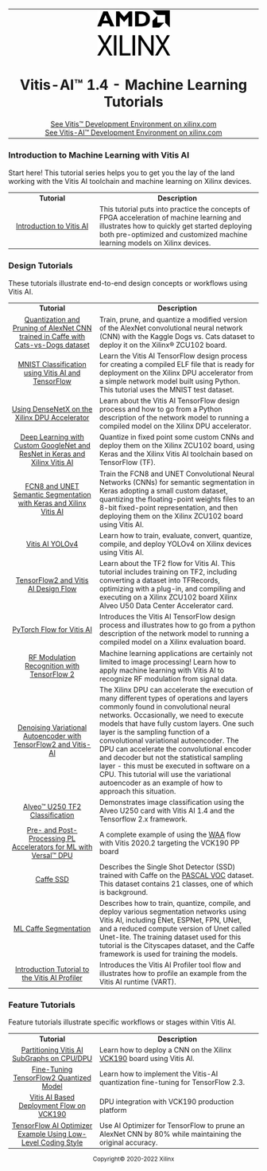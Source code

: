 ﻿<table class="sphinxhide">
 <tr width="100%">
    <td align="center"><img src="https://raw.githubusercontent.com/Xilinx/Image-Collateral/main/xilinx-logo.png" width="30%"/><h1>Vitis-AI™ 1.4 - Machine Learning Tutorials</h1>
    <a href="https://www.xilinx.com/products/design-tools/vitis.html">See Vitis™ Development Environment on xilinx.com</br></a>
    <a href="https://www.xilinx.com/products/design-tools/vitis/vitis-ai.html">See Vitis-AI™ Development Environment on xilinx.com</a>
    </td>
 </tr>
</table>

### Introduction to Machine Learning with Vitis AI

Start here! This tutorial series helps you to get you the lay of the land working with the Vitis AI toolchain and machine learning on Xilinx devices.

 <table style="width:100%">
 <tr>
 <td width="35%" align="center"><b>Tutorial</b>
 <td width="65%" align="center"><b>Description</b>
 </tr>
 <tr>
 <td align="center"><a href="./Introduction/README.md">Introduction to Vitis AI</a></td>
 <td>This tutorial puts into practice the concepts of FPGA acceleration of machine learning and illustrates how to quickly get started deploying both pre-optimized and customized machine learning models on Xilinx devices.</td>
 </tr>
 </table>

### Design Tutorials

These tutorials illustrate end-to-end design concepts or workflows using Vitis AI.

 <table style="width:100%">
 <tr>
 <td width="35%" align="center"><b>Tutorial</b>
 <td width="65%" align="center"><b>Description</b>
 </tr>
 <tr>
 <td align="center">
   <a href="./Design_Tutorials/01-caffe_cats_vs_dogs/README.md">Quantization and Pruning of AlexNet CNN trained in Caffe with Cats-vs-Dogs dataset</a>
 </td>
 <td>Train, prune, and quantize a modified version of the AlexNet convolutional neural network (CNN) with the Kaggle Dogs vs. Cats dataset to deploy it on the Xilinx® ZCU102 board.</td>
 </tr>
 <tr>
 <td align="center">
   <a href="./Design_Tutorials/02-MNIST_classification_tf/README.md">MNIST Classification using Vitis AI and TensorFlow</a>
 </td>
 <td>Learn the Vitis AI TensorFlow design process for creating a compiled ELF file that is ready for deployment on the Xilinx DPU accelerator from a simple network model built using Python. This tutorial uses the MNIST test dataset.</td>
 </tr>
 <tr>
 <td align="center">
   <a href="./Design_Tutorials/03-using_densenetx/README.md">Using DenseNetX on the Xilinx DPU Accelerator</a>
 </td>
 <td>Learn about the Vitis AI TensorFlow design process and how to go from a Python description of the network model to running a compiled model on the Xilinx DPU accelerator.</td>
 </tr>
 <tr>
 <td align="center">
   <a href="./Design_Tutorials/04-Keras_GoogleNet_ResNet/README.md">Deep Learning with Custom GoogleNet and ResNet in Keras and Xilinx Vitis AI</a>
 </td>
 <td>Quantize in fixed point some custom CNNs and deploy them on the Xilinx ZCU102 board, using Keras and the Xilinx Vitis AI toolchain based on TensorFlow (TF).</td>
 </tr>
 <tr>
 <td align="center">
   <a href="./Design_Tutorials/05-Keras_FCN8_UNET_segmentation/README.md">FCN8 and UNET Semantic Segmentation with Keras and Xilinx Vitis AI</a>
 </td>
 <td>Train the FCN8 and UNET Convolutional Neural Networks (CNNs) for semantic segmentation in Keras adopting a small custom dataset, quantizing the floating-point weights files to an 8-bit fixed-point representation, and then deploying them on the Xilinx ZCU102 board using Vitis AI.</td>
 </tr>
 <tr>
  <td align="center">
    <a href="./Design_Tutorials/07-yolov4-tutorial/README.md">Vitis AI YOLOv4</a>
  </td>
  <td>Learn how to train, evaluate, convert, quantize, compile, and deploy YOLOv4 on Xilinx devices using Vitis AI.</td>
  </tr>
 <tr>
  <td align="center">
   <a href="./Design_Tutorials/08-tf2_flow/README.md">TensorFlow2 and Vitis AI Design Flow</a>
 </td>
 <td>Learn about the TF2 flow for Vitis AI. This tutorial includes training on TF2, including converting a dataset into TFRecords, optimizing with a plug-in, and compiling and executing on a Xilinx ZCU102 board Xilinx Alveo U50 Data Center Accelerator card.</td>
 </tr>
 <tr>
  <td align="center">
   <a href="./Design_Tutorials/09-mnist_pyt/README.md">PyTorch Flow for Vitis AI</a>
 </td>
 <td>Introduces the Vitis AI TensorFlow design process and illustrates how to go from a python description of the network model to running a compiled model on a Xilinx evaluation board.
</td>
 </tr>
 <tr>
  <td align="center">
   <a href="./Design_Tutorials/10-RF_modulation_recognition/README.md">RF Modulation Recognition with TensorFlow 2</a>
 </td>
 <td>Machine learning applications are certainly not limited to image processing! Learn how to apply machine learning with Vitis AI to recognize RF modulation from signal data.
</td>
 </tr>
 <tr>
  <td align="center">
   <a href="./Design_Tutorials/11-tf2_var_autoenc/README.md">Denoising Variational Autoencoder with TensorFlow2 and Vitis-AI</a>
 </td>
 <td>The Xilinx DPU can accelerate the execution of many different types of operations and layers commonly found in convolutional neural networks. Occasionally, we need to execute models that have fully custom layers. One such layer is the sampling function of a convolutional variational autoencoder. The DPU can accelerate the convolutional encoder and decoder but not the statistical sampling layer - this must be executed in software on a CPU. This tutorial will use the variational autoencoder as an example of how to approach this situation.
</td>
 </tr>
 <tr>
  <td align="center">
   <a href="./Design_Tutorials/12-Alveo-U250-TF2-Classification/README.md">Alveo&trade; U250 TF2 Classification</a>
 </td>
 <td>Demonstrates image classification using the Alveo U250 card with Vitis AI 1.4 and the Tensorflow 2.x framework.
</td>
 </tr>
 <tr>
  <td align="center">
   <a href="./Design_Tutorials/13-vdpu-pre-post-pl-acc/README.md">Pre- and Post-Processing PL Accelerators for ML with Versal&trade; DPU</a>
 </td>
 <td>A complete example of  using the <a href="https://github.com/Xilinx/Vitis-AI/tree/master/demo/Whole-App-Acceleration">WAA</a> flow with Vitis 2020.2 targeting the VCK190 PP board
</td>
 </tr>
 <tr>
  <td align="center">
   <a href="./Design_Tutorials/14-caffe-ssd-pascal/README.md">Caffe SSD</a>
 </td>
 <td>Describes the Single Shot Detector (SSD) trained with Caffe on the <a href="https://pjreddie.com/projects/pascal-voc-dataset-mirror/">PASCAL VOC</a> dataset. This dataset contains 21 classes, one of which is background.
</td>
 </tr>
 <tr>
  <td align="center">
   <a href="./Design_Tutorials/15-caffe-segmentation-cityscapes/README.md">ML Caffe Segmentation</a>
 </td>
 <td>Describes how to train, quantize, compile, and deploy various segmentation networks using Vitis AI, including ENet, ESPNet, FPN, UNet, and a reduced compute version of Unet called Unet-lite. The training dataset used for this tutorial is the Cityscapes dataset, and the Caffe framework is used for training the models.
</td>
 </tr>
 <tr>
  <td align="center">
   <a href="./Design_Tutorials/16-profiler_introduction/README.md">Introduction Tutorial to the Vitis AI Profiler</a>
 </td>
 <td>Introduces the Vitis AI Profiler tool flow and illustrates how to profile an example from the Vitis AI runtime (VART).
</td>
 </tr>
</table>


### Feature Tutorials

 Feature tutorials illustrate specific workflows or stages within Vitis AI.

 <table style="width:100%">
 <tr>
 <td width="35%" align="center"><b>Tutorial</b>
 <td width="65%" align="center"><b>Description</b>
 </tr>
  <tr>
 <td align="center"><a href="./Feature_Tutorials/pytorch-subgraphs/README.md">Partitioning Vitis AI SubGraphs on CPU/DPU</a></td>
 <td>Learn how to deploy a CNN on the Xilinx <a href="https://www.xilinx.com/products/boards-and-kits/vck190.html">VCK190</a> board using Vitis AI.</td>
 </tr>
  <tr>
 <td align="center"><a href="./Feature_Tutorials/tf2_quant_fine_tune/README.md">Fine-Tuning TensorFlow2 Quantized Model</a></td>
 <td>Learn how to implement the Vitis-AI quantization fine-tuning for TensorFlow 2.3.</td>
 </tr>
  <tr>
 <td align="center"><a href="./Feature_Tutorials/Vitis-AI-based-Deployment-Flow-on-VCK190/README.md">Vitis AI Based Deployment Flow on VCK190</a></td>
 <td>DPU integration with VCK190 production platform</td>
 </tr>
  <tr>
 <td align="center"><a href="./Feature_Tutorials/04-tensorflow-ai-optimizer/README.md">TensorFlow AI Optimizer Example Using Low-Level Coding Style</a></td>
 <td>Use AI Optimizer for TensorFlow to prune an AlexNet CNN by 80% while maintaining the original accuracy.</td>
 </tr>
  </table>


</hr>
<p class="sphinxhide" align="center"><sup>Copyright&copy; 2020-2022 Xilinx</sup></p>

